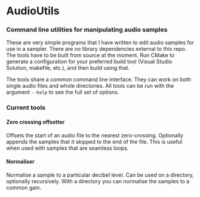 # AudioUtils
### Command line utilities for manipulating audio samples

These are very simple programs that I have written to edit audio samples for use in a sampler. There are no library dependencies external to this repo. The tools have to be built from source at the moment. Run CMake to generate a configuration for your preferred build tool (Visual Studio Solution, makefile, etc.), and then build using that.

The tools share a common command line interface. They can work on both single audio files and whole directories. All tools can be run with the argument `--help` to see the full set of options.

### Current tools
#### Zero crossing offsetter
Offsets the start of an audio file to the nearest zero-crossing. Optionally appends the samples that it skipped to the end of the file. This is useful when used with samples that are seamless loops.
#### Normaliser 
Normalise a sample to a particular decibel level. Can be used on a directory, optionally recursively. With a directory you can normalise the samples to a common gain.
